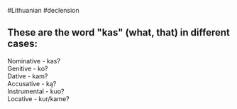 #Lithuanian #declension 

## These are the word "kas" (what, that) in different cases:  
  
Nominative - kas?  
Genitive - ko?  
Dative - kam?  
Accusative - ką?  
Instrumental - kuo?  
Locative - kur/kame?